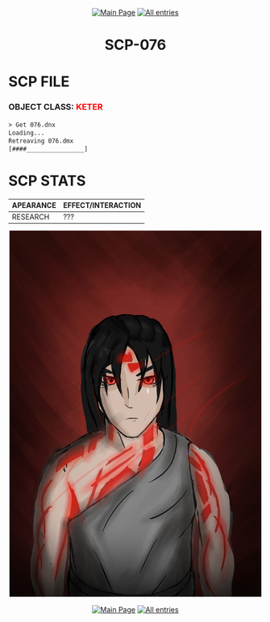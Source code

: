 <p align=center>
    <a href="../../../">
        <img src="https://img.shields.io/badge/GO_TO-MAIN_PAGE-ffffff?style=for-the-badge&labelColor=000000&color=ffffff" title="Main Page"/></a>
    <a href="../../tree">
        <img src="https://img.shields.io/badge/GO_TO-ALL_ENTRIES-ffffff?style=for-the-badge&labelColor=000000&color=ffffff" title="All entries"></a>
</p>
<h1 align="center">SCP-076</h1>

# SCP FILE
### OBJECT CLASS: <span style="color:red">KETER</span>

```
> Get 076.dnx
Loading...
Retreaving 076.dmx
[####________________]
```

# SCP STATS

| APEARANCE | EFFECT/INTERACTION |
| - | - |
| RESEARCH | ??? |

<p align="center">
    <img src="../../../assets/images/scp/keter/r_scp-076.jpg" title="SCP-076" width="500"/>
</p>
<p align=center>
    <a href="../../../">
        <img src="https://img.shields.io/badge/GO_TO-MAIN_PAGE-ffffff?style=for-the-badge&labelColor=000000&color=ffffff" title="Main Page"/></a>
    <a href="../../tree">
        <img src="https://img.shields.io/badge/GO_TO-ALL_ENTRIES-ffffff?style=for-the-badge&labelColor=000000&color=ffffff" title="All entries"></a>
</p>